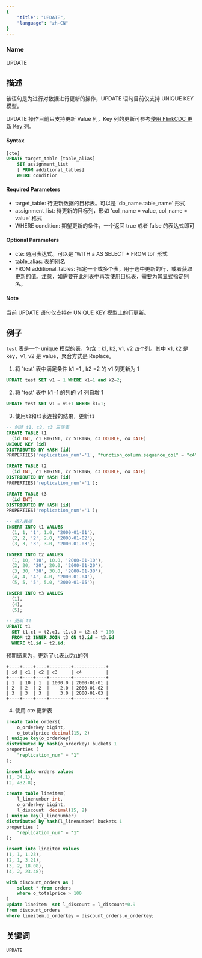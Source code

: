 ```yaml
---
{
    "title": "UPDATE",
    "language": "zh-CN"
}
---
```


<!--
Licensed to the Apache Software Foundation (ASF) under one
or more contributor license agreements.  See the NOTICE file
distributed with this work for additional information
regarding copyright ownership.  The ASF licenses this file
to you under the Apache License, Version 2.0 (the
"License"); you may not use this file except in compliance
with the License.  You may obtain a copy of the License at

  http://www.apache.org/licenses/LICENSE-2.0

Unless required by applicable law or agreed to in writing,
software distributed under the License is distributed on an
"AS IS" BASIS, WITHOUT WARRANTIES OR CONDITIONS OF ANY
KIND, either express or implied.  See the License for the
specific language governing permissions and limitations
under the License.
-->



### Name

UPDATE

## 描述

该语句是为进行对数据进行更新的操作，UPDATE 语句目前仅支持 UNIQUE KEY 模型。

UPDATE 操作目前只支持更新 Value 列，Key 列的更新可参考[使用 FlinkCDC 更新 Key 列](../../../../ecosystem/flink-doris-connector.md#使用flinkcdc更新key列)。

#### Syntax

```sql
[cte]
UPDATE target_table [table_alias]
    SET assignment_list
    [ FROM additional_tables]
    WHERE condition
```

#### Required Parameters

+ target_table: 待更新数据的目标表。可以是 'db_name.table_name' 形式
+ assignment_list: 待更新的目标列，形如 'col_name = value, col_name = value' 格式
+ WHERE condition: 期望更新的条件，一个返回 true 或者 false 的表达式即可

#### Optional Parameters

+ cte: 通用表达式。可以是 'WITH a AS SELECT * FROM tbl' 形式
+ table_alias: 表的别名
+ FROM additional_tables: 指定一个或多个表，用于选中更新的行，或者获取更新的值。注意，如需要在此列表中再次使用目标表，需要为其显式指定别名。

#### Note

当前 UPDATE 语句仅支持在 UNIQUE KEY 模型上的行更新。

## 例子

`test` 表是一个 unique 模型的表，包含：k1, k2, v1, v2  四个列。其中 k1, k2 是 key，v1, v2 是 value，聚合方式是 Replace。

1. 将 'test' 表中满足条件 k1 =1 , k2 =2 的 v1 列更新为 1

```sql
UPDATE test SET v1 = 1 WHERE k1=1 and k2=2;
```

2. 将 'test' 表中 k1=1 的列的 v1 列自增 1

```sql
UPDATE test SET v1 = v1+1 WHERE k1=1;
```

3. 使用`t2`和`t3`表连接的结果，更新`t1`

```sql
-- 创建 t1, t2, t3 三张表
CREATE TABLE t1
  (id INT, c1 BIGINT, c2 STRING, c3 DOUBLE, c4 DATE)
UNIQUE KEY (id)
DISTRIBUTED BY HASH (id)
PROPERTIES('replication_num'='1', "function_column.sequence_col" = "c4");

CREATE TABLE t2
  (id INT, c1 BIGINT, c2 STRING, c3 DOUBLE, c4 DATE)
DISTRIBUTED BY HASH (id)
PROPERTIES('replication_num'='1');

CREATE TABLE t3
  (id INT)
DISTRIBUTED BY HASH (id)
PROPERTIES('replication_num'='1');

-- 插入数据
INSERT INTO t1 VALUES
  (1, 1, '1', 1.0, '2000-01-01'),
  (2, 2, '2', 2.0, '2000-01-02'),
  (3, 3, '3', 3.0, '2000-01-03');

INSERT INTO t2 VALUES
  (1, 10, '10', 10.0, '2000-01-10'),
  (2, 20, '20', 20.0, '2000-01-20'),
  (3, 30, '30', 30.0, '2000-01-30'),
  (4, 4, '4', 4.0, '2000-01-04'),
  (5, 5, '5', 5.0, '2000-01-05');

INSERT INTO t3 VALUES
  (1),
  (4),
  (5);

-- 更新 t1
UPDATE t1
  SET t1.c1 = t2.c1, t1.c3 = t2.c3 * 100
  FROM t2 INNER JOIN t3 ON t2.id = t3.id
  WHERE t1.id = t2.id;
```

预期结果为，更新了`t1`表`id`为`1`的列

```
+----+----+----+--------+------------+
| id | c1 | c2 | c3     | c4         |
+----+----+----+--------+------------+
| 1  | 10 | 1  | 1000.0 | 2000-01-01 |
| 2  | 2  | 2  |    2.0 | 2000-01-02 |
| 3  | 3  | 3  |    3.0 | 2000-01-03 |
+----+----+----+--------+------------+
```

4. 使用 cte 更新表

```sql
create table orders(
    o_orderkey bigint,
    o_totalprice decimal(15, 2)
) unique key(o_orderkey)
distributed by hash(o_orderkey) buckets 1 
properties (
    "replication_num" = "1"
);

insert into orders values
(1, 34.1),
(2, 432.8);

create table lineitem(
    l_linenumber int,
    o_orderkey bigint,
    l_discount  decimal(15, 2)
) unique key(l_linenumber)
distributed by hash(l_linenumber) buckets 1 
properties (
    "replication_num" = "1"
);

insert into lineitem values
(1, 1, 1.23),
(2, 1, 3.21),
(3, 2, 18.08),
(4, 2, 23.48);

with discount_orders as (
    select * from orders 
    where o_totalprice > 100
)
update lineitem  set l_discount = l_discount*0.9
from discount_orders 
where lineitem.o_orderkey = discount_orders.o_orderkey;
```

## 关键词

    UPDATE
